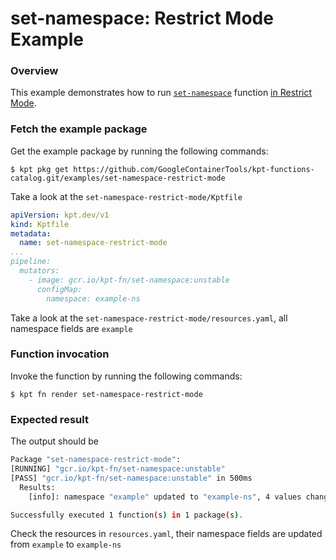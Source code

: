 # set-namespace: Restrict Mode Example

### Overview

This example demonstrates how to run [`set-namespace`] function [in Restrict Mode].

### Fetch the example package

Get the example package by running the following commands:

```shell
$ kpt pkg get https://github.com/GoogleContainerTools/kpt-functions-catalog.git/examples/set-namespace-restrict-mode
```

Take a look at the `set-namespace-restrict-mode/Kptfile`

```yaml
apiVersion: kpt.dev/v1
kind: Kptfile
metadata:
  name: set-namespace-restrict-mode
...
pipeline:
  mutators:
    - image: gcr.io/kpt-fn/set-namespace:unstable
      configMap:
        namespace: example-ns
```

Take a look at the `set-namespace-restrict-mode/resources.yaml`, all namespace fields are `example`

### Function invocation

Invoke the function by running the following commands:

```shell
$ kpt fn render set-namespace-restrict-mode
```

### Expected result

The output should be 
```bash
Package "set-namespace-restrict-mode": 
[RUNNING] "gcr.io/kpt-fn/set-namespace:unstable"
[PASS] "gcr.io/kpt-fn/set-namespace:unstable" in 500ms
  Results:
    [info]: namespace "example" updated to "example-ns", 4 values changed

Successfully executed 1 function(s) in 1 package(s).
```
Check the resources in `resources.yaml`, their namespace fields are updated from `example` to `example-ns`

[`set-namespace`]: https://catalog.kpt.dev/set-namespace/v0.3
[in Restrict Mode]: https://catalog.kpt.dev/set-namespace/v0.3/?id=restrict-mode